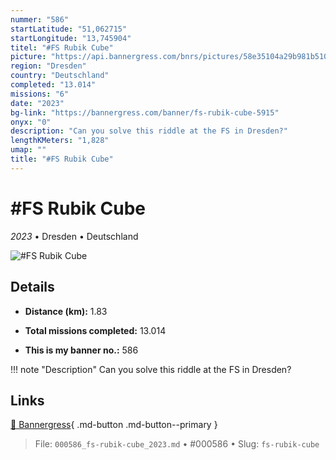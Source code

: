 ```yaml
---
nummer: "586"
startLatitude: "51,062715"
startLongitude: "13,745904"
titel: "#FS Rubik Cube"
picture: "https://api.bannergress.com/bnrs/pictures/58e35104a29b981b51012f9c4d015604"
region: "Dresden"
country: "Deutschland"
completed: "13.014"
missions: "6"
date: "2023"
bg-link: "https://bannergress.com/banner/fs-rubik-cube-5915"
onyx: "0"
description: "Can you solve this riddle at the FS in Dresden?"
lengthKMeters: "1,828"
umap: ""
title: "#FS Rubik Cube"
---
```

# #FS Rubik Cube

*2023* • Dresden • Deutschland

![#FS Rubik Cube](https://api.bannergress.com/bnrs/pictures/58e35104a29b981b51012f9c4d015604)

## Details
- **Distance (km):** 1.83

- **Total missions completed:** 13.014
- **This is my banner no.:** 586


!!! note "Description"
    Can you solve this riddle at the FS in Dresden?



## Links
[🔗 Bannergress](https://bannergress.com/banner/fs-rubik-cube-5915){ .md-button .md-button--primary }



> File: `000586_fs-rubik-cube_2023.md` • #000586 • Slug: `fs-rubik-cube`
